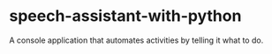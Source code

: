 # speech-assistant-with-python
A console application that automates activities by telling it what to do.
